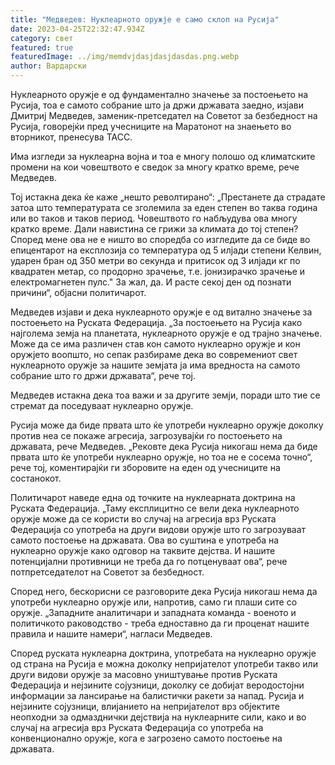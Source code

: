 ```yaml
---
title: "Медведев: Нуклеарното оружје е само склоп на Русија"
date: 2023-04-25T22:32:47.934Z
category: свет
featured: true
featuredImage: ../img/memdvjdasjdasjdasdas.png.webp
author: Вардарски
---
```


Нуклеарното оружје е од фундаментално значење за постоењето на Русија, тоа е самото собрание што ја држи државата заедно, изјави Дмитриј Медведев, заменик-претседател на Советот за безбедност на Русија, говорејќи пред учесниците на Маратонот на знаењето во вторникот, пренесува ТАСС.

Има изгледи за нуклеарна војна и тоа е многу полошо од климатските промени на кои човештвото е сведок за многу кратко време, рече Медведев.

Тој истакна дека ќе каже „нешто револтирано“: „Престанете да страдате затоа што температурата се зголемила за еден степен во таква година или во таков и таков период. Човештвото го набљудува ова многу кратко време. Дали навистина се грижи за климата до тој степен?Според мене ова не е ништо во споредба со изгледите да се биде во епицентарот на експлозија со температура од 5 илјади степени Келвин, ударен бран од 350 метри во секунда и притисок од 3 илјади кг по квадратен метар, со продорно зрачење, т.е. јонизирачко зрачење и електромагнетен пулс." За жал, да. И расте секој ден од познати причини“, објасни политичарот.

Медведев изјави и дека нуклеарното оружје е од витално значење за постоењето на Руската Федерација. „За постоењето на Русија како најголема земја на планетата, нуклеарното оружје е од трајно значење. Може да се има различен став кон самото нуклеарно оружје и кон оружјето воопшто, но сепак разбираме дека во современиот свет нуклеарното оружје за нашите земјата ја има вредноста на самото собрание што го држи државата“, рече тој.

Медведев истакна дека тоа важи и за другите земји, поради што тие се стремат да поседуваат нуклеарно оружје.

Русија може да биде првата што ќе употреби нуклеарно оружје доколку против неа се покаже агресија, загрозувајќи го постоењето на државата, рече Медведев. „Рековте дека Русија никогаш нема да биде првата што ќе употреби нуклеарно оружје, но тоа не е сосема точно“, рече тој, коментирајќи ги зборовите на еден од учесниците на состанокот.

Политичарот наведе една од точките на нуклеарната доктрина на Руската Федерација. „Таму експлицитно се вели дека нуклеарното оружје може да се користи во случај на агресија врз Руската Федерација со употреба на други видови оружје што го загрозуваат самото постоење на државата. Ова во суштина е употреба на нуклеарно оружје како одговор на таквите дејства. И нашите потенцијални противници не треба да го потценуваат ова“, рече потпретседателот на Советот за безбедност.

Според него, бескорисни се разговорите дека Русија никогаш нема да употреби нуклеарно оружје или, напротив, само ги плаши сите со оружје. „Западните аналитичари и западната команда - военото и политичкото раководство - треба едноставно да ги проценат нашите правила и нашите намери“, нагласи Медведев.

Според руската нуклеарна доктрина, употребата на нуклеарно оружје од страна на Русија е можна доколку непријателот употреби такво или други видови оружје за масовно уништување против Руската Федерација и нејзините сојузници, доколку се добијат веродостојни информации за лансирање на балистички ракети за напад. Русија и нејзините сојузници, влијанието на непријателот врз објектите неопходни за одмазднички дејствија на нуклеарните сили, како и во случај на агресија врз Руската Федерација со употреба на конвенционално оружје, кога е загрозено самото постоење на државата.
